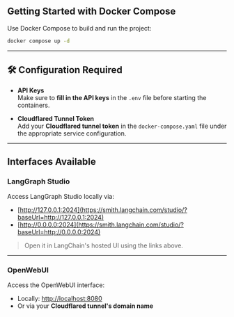 ## Getting Started with Docker Compose

Use Docker Compose to build and run the project:

```bash
docker compose up -d
```

---

## 🛠️ Configuration Required

- **API Keys**  
  Make sure to **fill in the API keys** in the `.env` file before starting the containers.

- **Cloudflared Tunnel Token**  
  Add your **Cloudflared tunnel token** in the `docker-compose.yaml` file under the appropriate service configuration.

---

## Interfaces Available

### LangGraph Studio

Access LangGraph Studio locally via:

- [http://127.0.0.1:2024](https://smith.langchain.com/studio/?baseUrl=http://127.0.0.1:2024)
- [http://0.0.0.0:2024](https://smith.langchain.com/studio/?baseUrl=http://0.0.0.0:2024)

> Open it in LangChain's hosted UI using the links above.

---

### OpenWebUI

Access the OpenWebUI interface:

- Locally: [http://localhost:8080](http://localhost:8080)
- Or via your **Cloudflared tunnel's domain name**

